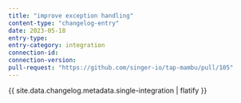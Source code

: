 ```yaml
---
title: "improve exception handling"
content-type: "changelog-entry"
date: 2023-05-18
entry-type: 
entry-category: integration
connection-id: 
connection-version: 
pull-request: "https://github.com/singer-io/tap-mambu/pull/105"
---
```

{{ site.data.changelog.metadata.single-integration | flatify }}